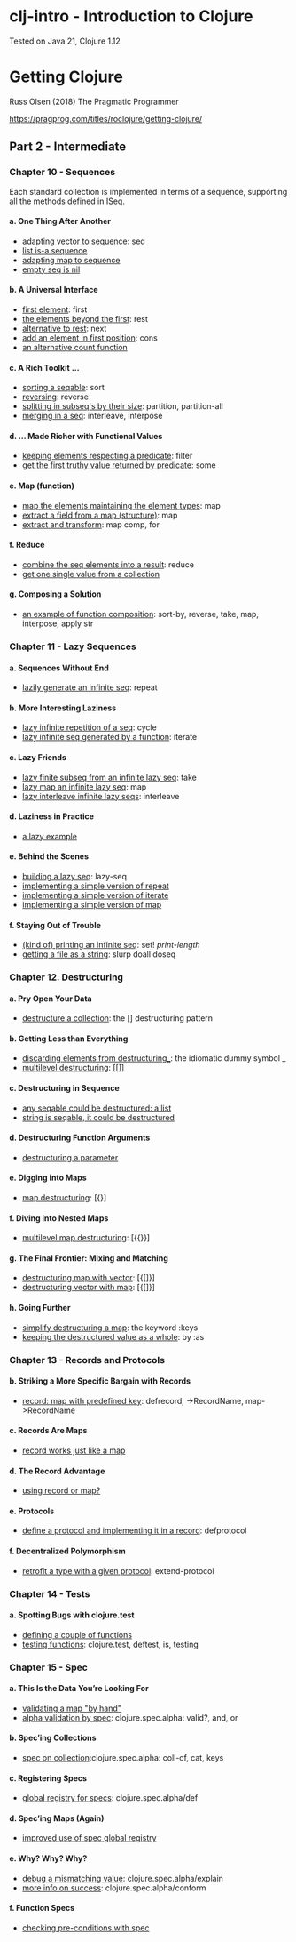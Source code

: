 # clj-intro - Introduction to Clojure
Tested on Java 21, Clojure 1.12

# Getting Clojure
Russ Olsen (2018) The Pragmatic Programmer

https://pragprog.com/titles/roclojure/getting-clojure/

## Part 2 - Intermediate

### Chapter 10 - Sequences
Each standard collection is implemented in terms of a sequence, supporting all the methods defined in ISeq.
#### a. One Thing After Another
- [adapting vector to sequence](ch10/a/e1.clj): seq
- [list is-a sequence](ch10/a/e2.clj)
- [adapting map to sequence](ch10/a/e3.clj)
- [empty seq is nil](ch10/a/e3.clj)
#### b. A Universal Interface
- [first element](ch10/b/e1.clj): first
- [the elements beyond the first](ch10/b/e2.clj): rest
- [alternative to rest](ch10/b/e3.clj): next
- [add an element in first position](ch10/b/e4.clj): cons
- [an alternative count function](ch10/b/e5.clj)
#### c. A Rich Toolkit …
- [sorting a seqable](ch10/c/e1.clj): sort
- [reversing](ch10/c/e2.clj): reverse
- [splitting in subseq's by their size](ch10/c/e3.clj): partition, partition-all
- [merging in a seq](ch10/c/e4.clj): interleave, interpose
#### d. … Made Richer with Functional Values
- [keeping elements respecting a predicate](ch10/d/e1.clj): filter
- [get the first truthy value returned by predicate](ch10/d/e2.clj): some
#### e. Map (function)
- [map the elements maintaining the element types](ch10/e/e1.clj): map
- [extract a field from a map (structure)](ch10/e/e2.clj): map
- [extract and transform](ch10/e/e3.clj): map comp, for
#### f. Reduce
- [combine the seq elements into a result](ch10/f/e1.clj): reduce
- [get one single value from a collection](ch10/f/e2.clj)
#### g. Composing a Solution
- [an example of function composition](ch10/g/e1.clj): sort-by, reverse, take, map, interpose, apply str

### Chapter 11 - Lazy Sequences
#### a. Sequences Without End
- [lazily generate an infinite seq](ch11/a/e1.clj): repeat
#### b. More Interesting Laziness
- [lazy infinite repetition of a seq](ch11/b/e1.clj): cycle
- [lazy infinite seq generated by a function](ch11/b/e2.clj): iterate
#### c. Lazy Friends
- [lazy finite subseq from an infinite lazy seq](ch11/c/e1.clj): take
- [lazy map an infinite lazy seq](ch11/c/e2.clj): map
- [lazy interleave infinite lazy seqs](ch11/c/e3.clj): interleave
#### d. Laziness in Practice
- [a lazy example](ch11/d/e1.clj)
#### e. Behind the Scenes
- [building a lazy seq](ch11/e/e1.clj): lazy-seq
- [implementing a simple version of repeat](ch11/e/e2.clj)
- [implementing a simple version of iterate](ch11/e/e3.clj)
- [implementing a simple version of map](ch11/e/e4.clj)
#### f. Staying Out of Trouble
- [(kind of) printing an infinite seq](ch11/f/e1.clj): set! *print-length*
- [getting a file as a string](ch11/f/e2.clj): slurp doall doseq

### Chapter 12. Destructuring
#### a. Pry Open Your Data
- [destructure a collection](ch12/a/e1.clj): the [] destructuring pattern
#### b. Getting Less than Everything
- [discarding elements from destructuring_](ch12/b/e1.clj): the idiomatic dummy symbol _
- [multilevel destructuring](ch12/b/e2.clj): [[]]
#### c. Destructuring in Sequence
- [any seqable could be destructured: a list](ch12/c/e1.clj)
- [string is seqable, it could be destructured](ch12/c/e2.clj)
#### d. Destructuring Function Arguments
- [destructuring a parameter](ch12/d/e1.clj)
#### e. Digging into Maps
- [map destructuring](ch12/e/e1.clj): [{}]
#### f. Diving into Nested Maps
- [multilevel map destructuring](ch12/f/e1.clj): [{{}}]
#### g. The Final Frontier: Mixing and Matching
- [destructuring map with vector](ch12/g/e1.clj): [{[]}]
- [destructuring vector with map](ch12/g/e2.clj): [{[]}]
#### h. Going Further
- [simplify destructuring a map](ch12/h/e1.clj): the keyword :keys
- [keeping the destructured value as a whole](ch12/h/e2.clj): by :as

### Chapter 13 - Records and Protocols
#### b. Striking a More Specific Bargain with Records
- [record: map with predefined key](ch13/b/e1.clj): defrecord, ->RecordName, map->RecordName
#### c. Records Are Maps
- [record works just like a map](ch13/c/e1.clj)
#### d. The Record Advantage
- [using record or map?](ch13/d/e1.clj)
#### e. Protocols
- [define a protocol and implementing it in a record](ch13/e/e1.clj): defprotocol
#### f. Decentralized Polymorphism
- [retrofit a type with a given protocol](ch13/f/e1.clj): extend-protocol

### Chapter 14 - Tests
#### a. Spotting Bugs with clojure.test
- [defining a couple of functions](ch14/a/e1.clj)
- [testing functions](ch14/a/e1_test.clj): clojure.test, deftest, is, testing

### Chapter 15 - Spec
#### a. This Is the Data You’re Looking For
- [validating a map "by hand"](ch15/a/e1.clj)
- [alpha validation by spec](ch15/a/e2.clj): clojure.spec.alpha: valid?, and, or
#### b. Spec’ing Collections
- [spec on collection](ch15/b/e1.clj):clojure.spec.alpha: coll-of, cat, keys
#### c. Registering Specs
- [global registry for specs](ch15/c/e1.clj): clojure.spec.alpha/def
#### d. Spec’ing Maps (Again)
- [improved use of spec global registry](ch15/d/e1.clj)
#### e. Why? Why? Why?
- [debug a mismatching value](ch15/e/e1.clj): clojure.spec.alpha/explain
- [more info on success](ch15/e/e2.clj): clojure.spec.alpha/conform
#### f. Function Specs
- [checking pre-conditions with spec](ch15/f/e1.clj)